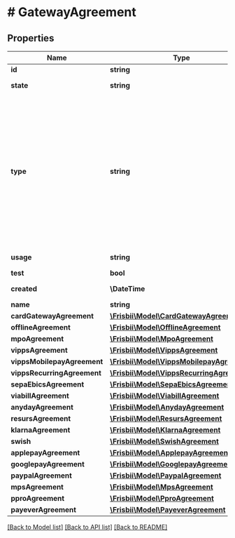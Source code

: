 # # GatewayAgreement

## Properties

Name | Type | Description | Notes
------------ | ------------- | ------------- | -------------
**id** | **string** | Agreement id |
**state** | **string** | Agreement state: &#x60;active&#x60;, &#x60;disabled&#x60;, &#x60;pending&#x60; or &#x60;deleted&#x60; |
**type** | **string** | Agreement type: &#x60;card&#x60;, &#x60;viabill&#x60;, &#x60;anyday&#x60;, &#x60;resurs&#x60;, &#x60;klarna_pay_now&#x60;, &#x60;klarna_pay_later&#x60;, &#x60;klarna_slice_it&#x60;,&#x60;klarna_direct_bank_transfer&#x60;, &#x60;klarna_direct_debit&#x60;, &#x60;santander&#x60;,&#x60;mobilepay&#x60;, &#x60;mobilepay_subscriptions&#x60;, &#x60;applepay&#x60;, &#x60;googlepay&#x60;, &#x60;vipps&#x60;, &#x60;swish&#x60;, &#x60;paypal&#x60;, &#x60;pp_bancomatpay&#x60;, &#x60;pp_bancontact&#x60;, &#x60;pp_blik_oc&#x60;, &#x60;pp_giropay&#x60;, &#x60;pp_ideal&#x60;, &#x60;pp_p24&#x60;, &#x60;pp_sepa&#x60;, &#x60;pp_trustly&#x60;, &#x60;pp_verkkopankki&#x60;&#x60;pp_eps&#x60;, &#x60;pp_estonia_banks&#x60;, &#x60;pp_latvia_banks&#x60;, &#x60;pp_lithuania_banks&#x60;, &#x60;pp_mb_way&#x60;, &#x60;pp_multibanco&#x60;, &#x60;pp_mybank&#x60;, &#x60;pp_payconiq&#x60;, &#x60;pp_paysafecard&#x60;, &#x60;pp_paysera&#x60;, &#x60;pp_postfinance&#x60;, &#x60;pp_satispay&#x60;, &#x60;pp_twint&#x60;, &#x60;pp_wechatpay&#x60;. |
**usage** | **string** | Agreement payment type usage: &#x60;single&#x60;, &#x60;reusable&#x60;, &#x60;subscription&#x60; |
**test** | **bool** | Test agreement or not |
**created** | **\DateTime** | Date when the agreement was created. In [ISO-8601](http://en.wikipedia.org/wiki/ISO_8601) extended offset date-time format. |
**name** | **string** | Optional name | [optional]
**cardGatewayAgreement** | [**\Frisbii\Model\CardGatewayAgreement**](CardGatewayAgreement.md) |  | [optional]
**offlineAgreement** | [**\Frisbii\Model\OfflineAgreement**](OfflineAgreement.md) |  | [optional]
**mpoAgreement** | [**\Frisbii\Model\MpoAgreement**](MpoAgreement.md) |  | [optional]
**vippsAgreement** | [**\Frisbii\Model\VippsAgreement**](VippsAgreement.md) |  | [optional]
**vippsMobilepayAgreement** | [**\Frisbii\Model\VippsMobilepayAgreement**](VippsMobilepayAgreement.md) |  | [optional]
**vippsRecurringAgreement** | [**\Frisbii\Model\VippsRecurringAgreement**](VippsRecurringAgreement.md) |  | [optional]
**sepaEbicsAgreement** | [**\Frisbii\Model\SepaEbicsAgreement**](SepaEbicsAgreement.md) |  | [optional]
**viabillAgreement** | [**\Frisbii\Model\ViabillAgreement**](ViabillAgreement.md) |  | [optional]
**anydayAgreement** | [**\Frisbii\Model\AnydayAgreement**](AnydayAgreement.md) |  | [optional]
**resursAgreement** | [**\Frisbii\Model\ResursAgreement**](ResursAgreement.md) |  | [optional]
**klarnaAgreement** | [**\Frisbii\Model\KlarnaAgreement**](KlarnaAgreement.md) |  | [optional]
**swish** | [**\Frisbii\Model\SwishAgreement**](SwishAgreement.md) |  | [optional]
**applepayAgreement** | [**\Frisbii\Model\ApplepayAgreement**](ApplepayAgreement.md) |  | [optional]
**googlepayAgreement** | [**\Frisbii\Model\GooglepayAgreement**](GooglepayAgreement.md) |  | [optional]
**paypalAgreement** | [**\Frisbii\Model\PaypalAgreement**](PaypalAgreement.md) |  | [optional]
**mpsAgreement** | [**\Frisbii\Model\MpsAgreement**](MpsAgreement.md) |  | [optional]
**pproAgreement** | [**\Frisbii\Model\PproAgreement**](PproAgreement.md) |  | [optional]
**payeverAgreement** | [**\Frisbii\Model\PayeverAgreement**](PayeverAgreement.md) |  | [optional]

[[Back to Model list]](../../README.md#models) [[Back to API list]](../../README.md#endpoints) [[Back to README]](../../README.md)
